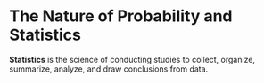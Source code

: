 The Nature of Probability and Statistics
===

**Statistics** is the science of conducting studies to collect, organize, summarize, analyze, and draw conclusions from data.
